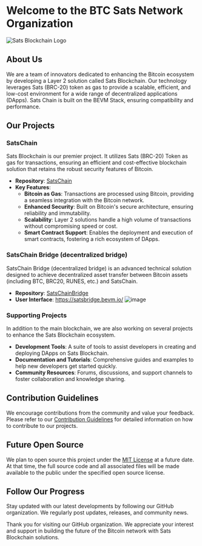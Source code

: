 # Welcome to the BTC Sats Network Organization

![Sats Blockchain Logo](https://github.com/user-attachments/assets/f1648e09-1b50-4a63-8fe9-300cfb9e2230)

## About Us

We are a team of innovators dedicated to enhancing the Bitcoin ecosystem by developing a Layer 2 solution called Sats Blockchain. Our technology leverages Sats (BRC-20) token as gas to provide a scalable, efficient, and low-cost environment for a wide range of decentralized applications (DApps). Sats Chain is built on the BEVM Stack, ensuring compatibility and performance.

## Our Projects

### SatsChain

Sats Blockchain is our premier project. It utilizes Sats (BRC-20) Token as gas for transactions, ensuring an efficient and cost-effective blockchain solution that retains the robust security features of Bitcoin.

- **Repository**: [SatsChain](https://github.com/BTCSatsNetwork/SatsChain)
- **Key Features**:
  - **Bitcoin as Gas**: Transactions are processed using Bitcoin, providing a seamless integration with the Bitcoin network.
  - **Enhanced Security**: Built on Bitcoin's secure architecture, ensuring reliability and immutability.
  - **Scalability**: Layer 2 solutions handle a high volume of transactions without compromising speed or cost.
  - **Smart Contract Support**: Enables the deployment and execution of smart contracts, fostering a rich ecosystem of DApps.
### SatsChain Bridge (decentralized bridge)
SatsChain Bridge (decentralized bridge) is an advanced technical solution designed to achieve decentralized asset transfer between Bitcoin assets (including BTC, BRC20, RUNES, etc.) and SatsChain.
- **Repository**: [SatsChainBridge](https://github.com/BTCSatsNetwork/SatsChain-Bridge)
- **User Interface**: https://satsbridge.bevm.io/
![image](https://github.com/user-attachments/assets/2c661dd6-7549-42ea-a979-eb67a59fad68)
  

### Supporting Projects

In addition to the main blockchain, we are also working on several projects to enhance the Sats Blockchain ecosystem.

- **Development Tools**: A suite of tools to assist developers in creating and deploying DApps on Sats Blockchain.
- **Documentation and Tutorials**: Comprehensive guides and examples to help new developers get started quickly.
- **Community Resources**: Forums, discussions, and support channels to foster collaboration and knowledge sharing.

## Contribution Guidelines

We encourage contributions from the community and value your feedback. Please refer to our [Contribution Guidelines](https://github.com/BTCSatsNetwork/SatsChain/blob/main/CONTRIBUTING.md) for detailed information on how to contribute to our projects.

## Future Open Source
We plan to open source this project under the [MIT License](https://opensource.org/licenses/MIT) at a future date. At that time, the full source code and all associated files will be made available to the public under the specified open source license.


## Follow Our Progress

Stay updated with our latest developments by following our GitHub organization. We regularly post updates, releases, and community news.

Thank you for visiting our GitHub organization. We appreciate your interest and support in building the future of the Bitcoin network with Sats Blockchain solutions.
